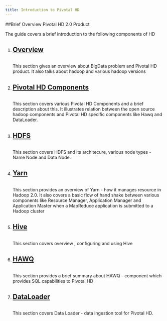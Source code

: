 ```yaml
---
title: Introduction to Pivotal HD
---
```


##Brief Overview Pivotal HD 2.0 Product

The guide covers a brief introduction to the following components of HD

<ol class="class-list">
  <li>
    <a class="title" href="/introduction/overview.html">
      <h2>Overview</h2>
      <span></span>
    </a>
    <img src="images/elephant_rgb_sq.png" alt="">
    <p class="description">
      This section gives an overview about BigData problem and Pivotal HD product.
      It also talks about hadoop and various hadoop versions
    </p>

  </li>
  <li>
    <a class="title" href="/introduction/pivotalhd-component.html">
      <h2>Pivotal HD Components</h2>
      <span></span>
    </a>
    <img src="images/elephant_rgb_sq.png" alt="">
    <p class="description">
      This section covers various Pivotal HD Components and a brief description about this.
      It illustrates relation between the open source hadoop components and Pivotal HD specific components like Hawq and DataLoader.
    </p>
    
  </li>
  <li>
    <a class="title" href="/introduction/hdfs.html">
      <h2>HDFS</h2>
      <span></span>
    </a>
    <img src="images/elephant_rgb_sq.png" alt="">
    <p class="description">
      This section covers HDFS and its architecure, various node types - Name Node and Data Node.
     </p>
    
  </li>
  <li>
    <a class="title" href="/introduction/yarn.html">
      <h2>Yarn</h2>
      <span></span>
    </a>
    <img src="images/elephant_rgb_sq.png" alt="">
    <p class="description">
      This section provides an overview of Yarn - how it manages resource in Hadoop 2.0. It also covers a basic flow of hand shake between various components like
      Resource Manager, Application Manager and Application Master when a MapReduce application is submitted to a Hadoop cluster
    </p>
    
  </li>
  <li>
    <a class="title" href="/introduction/hive.html">
      <h2>Hive</h2>
      <span></span>
    </a>
    <img src="images/elephant_rgb_sq.png" alt="">
    <p class="description">
      This section covers overview , configuring and using Hive
    </p>
  </li>
  <li>
    <a class="title" href="introduction/hawq.html">
      <h2>HAWQ</h2>
      <span></span>
    </a>
    <img src="images/elephant_rgb_sq.png" alt="">
    <p class="description">
      This section provides a brief summary about HAWQ - component which provides SQL capabilities to Pivotal HD
    </p>
    
  </li>
  <li>
    <a class="title" href="/introduction/dataloader.html">
      <h2>DataLoader</h2>
      <span></span>
    </a>
    <img src="images/elephant_rgb_sq.png" alt="">
    <p class="description">
      This section covers Data Loader - data ingestion tool for Pivotal HD.
    </p>
     </li>
</ol>